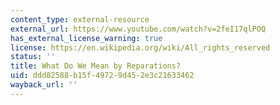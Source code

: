 ```yaml
---
content_type: external-resource
external_url: https://www.youtube.com/watch?v=2feI17qlPOQ
has_external_license_warning: true
license: https://en.wikipedia.org/wiki/All_rights_reserved
status: ''
title: What Do We Mean by Reparations?
uid: ddd82588-b15f-4972-9d45-2e3c21633462
wayback_url: ''
---
```

